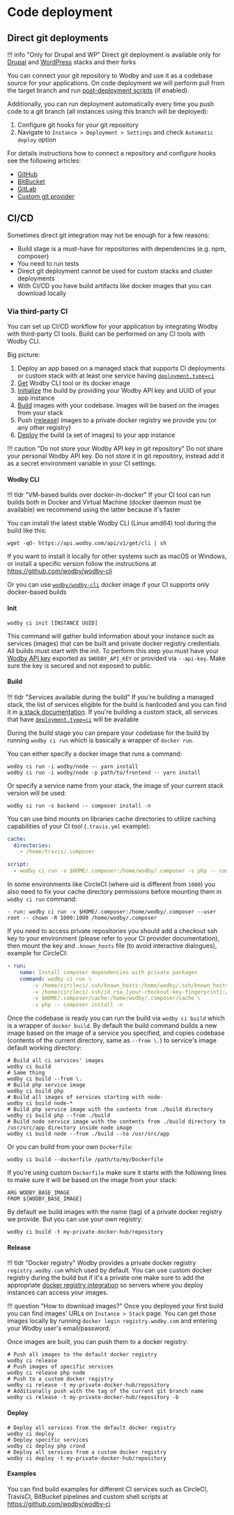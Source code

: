 # Code deployment 

## Direct git deployments

!!! info "Only for Drupal and WP"
    Direct git deployment is available only for [Drupal](../stacks/drupal/index.md) and [WordPress](../stacks/wordpress/index.md) stacks and their forks

You can connect your git repository to Wodby and use it as a codebase source for your applications. On code deployment we will perform pull from the target branch and run [post-deployment scripts](post-deployment-scripts.md) (if enabled). 

Additionally, you can run deployment automatically every time you push code to a git branch (all instances using this branch will be deployed):

1. Configure git hooks for your git repository 
2. Navigate to `Instance > Deployment > Settings` and check `Automatic deploy` option

For details instructions how to connect a repository and configure hooks see the following articles:

* [GitHub](../integrations/github.md) 
* [BitBucket](../integrations/bitbucket.md) 
* [GitLab](../integrations/gitlab.md) 
* [Custom git provider](../integrations/custom.md) 

## CI/CD

Sometimes direct git integration may not be enough for a few reasons:

* Build stage is a must-have for repositories with dependencies (e.g. npm, composer)
* You need to run tests
* Direct git deployment cannot be used for custom stacks and cluster deployments
* With CI/CD you have build artifacts like docker images that you can download locally

### Via third-party CI

You can set up CI/CD workflow for your application by integrating Wodby with third-party CI tools. Build can be performed on any CI tools with Wodby CLI. 

Big picture:

1. Deploy an app based on a managed stack that supports CI deployments or custom stack with at least one service having [`deployment.type=ci`](../stacks/template.md#deployment)
2. [Get](#wodby-cli) Wodby CLI tool or its docker image
3. [Initialize](#init) the build by providing your Wodby API key and UUID of your app instance
4. [Build](#build) images with your codebase. Images will be based on the images from your stack
5. Push ([release](#release)) images to a private docker registry we provide you (or any other registry)
6. [Deploy](#deploy) the build (a set of images) to your app instance

!!! caution "Do not store your Wodby API key in git repository"
    Do not share your personal Wodby API key. Do not store it in git repository, instead add it as a secret environment variable in your CI settings.

#### Wodby CLI

!!! tldr "VM-based builds over docker-in-docker"
    If your CI tool can run builds both in Docker and Virtual Machine (docker daemon must be available) we recommend using the latter because it's faster

You can install the latest stable Wodby CLI (Linux amd64) tool during the build like this:

```shell
wget -qO- https://api.wodby.com/api/v1/get/cli | sh
```

If you want to install it locally for other systems such as macOS or Windows, or install a specific version follow the instructions at https://github.com/wodby/wodby-cli

Or you can use [`wodby/wodby-cli`](https://hub.docker.com/r/wodby/wodby-cli/) docker image if your CI supports only docker-based builds

#### Init

```shell
wodby ci init [INSTANCE UUID]
```

This command will gather build information about your instance such as services (images) that can be built and private docker registry credentials. All builds must start with the init. To perform this step you must have your [Wodby API key](../dev.md#api-keys) exported as `$WODBY_API_KEY` or provided via `--api-key`. Make sure the key is secured and not exposed to public. 

#### Build

!!! tldr "Services available during the build"
    If you're building a managed stack, the list of services eligible for the build is hardcoded and you can find it in [a stack documentation](../stacks/index.md). If you're building a custom stack, all services that have [`deployment.type=ci`](../stacks/template.md#deployment) will be available
    
During the build stage you can prepare your codebase for the build by running `wodby ci run` which is basically a wrapper of `docker run`. 

You can either specify a docker image that runs a command:

```shell
wodby ci run -i wodby/node -- yarn install
wodby ci run -i wodby/node -p path/to/frontend -- yarn install
```

Or specify a service name from your stack, the image of your current stack version will be used:

```shell
wodby ci run -s backend -- composer install -n
```

You can use bind mounts on libraries cache directories to utilize caching capabilities of your CI tool (`.travis.yml` example):

```yml
cache:
  directories:
    - /home/travis/.composer

script:
  - wodby ci run -v $HOME/.composer:/home/wodby/.composer -s php -- composer install -n
```

In some environments like CircleCI (where uid is different from `1000`) you also need to fix your cache directory permissions before mounting them in `wodby ci run` command:

```shell
- run: wodby ci run -v $HOME/.composer:/home/wodby/.composer --user root -- chown -R 1000:1000 /home/wodby/.composer
```

If you need to access private repositories you should add a checkout ssh key to your environment (please refer to your CI provider documentation), then mount the key and `.known_hosts` file (to avoid interactive dialogues), example for CircleCI:

```yml
- run: 
    name: Install composer dependencies with private packages
    command: wodby ci run \
        -v /home/circleci/.ssh/known_hosts:/home/wodby/.ssh/known_hosts \
        -v /home/circleci/.ssh/id_rsa_[your-checkout-key-fingerprint]:/home/wodby/.ssh/id_rsa \
        -v $HOME/.composer/cache:/home/wodby/.composer/cache \
        -s php -- composer install -n
```

Once the codebase is ready you can run the build via `wodby ci build` which is a wrapper of `docker build`. By default the build command builds a new image based on the image of a service you specified, and copies codebase (contents of the current directory, same as `--from \.`) to service's image default working directory:

```shell
# Build all ci services' images
wodby ci build 
# Same thing
wodby ci build --from \.
# Build php service image 
wodby ci build php
# Build all images of services starting with node-
wodby ci build node-*
# Build php service image with the contents from ./build directory
wodby ci build php --from ./build
# Build node service image with the contents from ./build directory to /usr/src/app directory inside node image 
wodby ci build node --from ./build --to /usr/src/app
```

Or you can build from your own `Dockerfile`:

```shell
wodby ci build --dockerfile /path/to/my/Dockerfile
```

If you're using custom `Dockerfile` make sure it starts with the following lines to make sure it will be based on the image from your stack: 

```
ARG WODBY_BASE_IMAGE
FROM ${WODBY_BASE_IMAGE}
```

By default we build images with the name (tag) of a private docker registry we provide. But you can use your own registry:

```shell
wodby ci build -t my-private-docker-hub/repository
``` 

#### Release

!!! tldr "Docker registry"
    Wodby provides a private docker registry `registry.wodby.com` which used by default. You can use custom docker registry during the build but if it's a private one make sure to add the appropriate [docker registry integration](../integrations/docker-registry.md) so servers where you deploy instances can access your images.

!!! question "How to download images?"
    Once you deployed your first build you can find images' URLs on `Instance > Stack` page. You can get those images locally by running `docker login registry.wodby.com` and entering your Wodby user's email/password.  

Once images are built, you can push them to a docker registry:

```shell
# Push all images to the default docker registry 
wodby ci release
# Push images of specific services 
wodby ci release php node
# Push to a custom docker registry
wodby ci release -t my-private-docker-hub/repository
# Additionally push with the tag of the current git branch name 
wodby ci release -t my-private-docker-hub/repository -b
``` 

#### Deploy

```shell
# Deploy all services from the default docker registry
wodby ci deploy
# Deploy specific services
wodby ci deploy php crond
# Deploy all services from a custom docker registry
wodby ci deploy -t my-private-docker-hub/repository
```

#### Examples

You can find build examples for different CI services such as CircleCI, TravisCI, BitBucket pipelines and custom shell scripts at https://github.com/wodby/wodby-ci 
